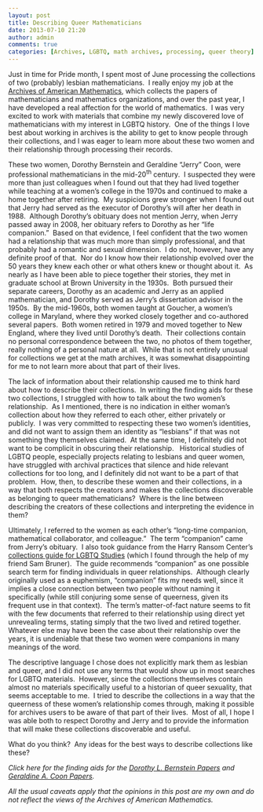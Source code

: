 ```yaml
---
layout: post
title: Describing Queer Mathematicians
date: 2013-07-10 21:20
author: admin
comments: true
categories: [Archives, LGBTQ, math archives, processing, queer theory]
---
```

Just in time for Pride month, I spent most of June processing the collections of two (probably) lesbian mathematicians.  I really enjoy my job at the <a href="http://www.cah.utexas.edu/collections/math.php" target="_blank">Archives of American Mathematics</a>, which collects the papers of mathematicians and mathematics organizations, and over the past year, I have developed a real affection for the world of mathematics.  I was very excited to work with materials that combine my newly discovered love of mathematicians with my interest in LGBTQ history.  One of the things I love best about working in archives is the ability to get to know people through their collections, and I was eager to learn more about these two women and their relationship through processing their records.

These two women, Dorothy Bernstein and Geraldine “Jerry” Coon, were professional mathematicians in the mid-20<sup>th</sup> century.  I suspected they were more than just colleagues when I found out that they had lived together while teaching at a women’s college in the 1970s and continued to make a home together after retiring.  My suspicions grew stronger when I found out that Jerry had served as the executor of Dorothy’s will after her death in 1988.  Although Dorothy’s obituary does not mention Jerry, when Jerry passed away in 2008, her obituary refers to Dorothy as her “life companion.”  Based on that evidence, I feel confident that the two women had a relationship that was much more than simply professional, and that probably had a romantic and sexual dimension.  I do not, however, have any definite proof of that.  Nor do I know how their relationship evolved over the 50 years they knew each other or what others knew or thought about it.  As nearly as I have been able to piece together their stories, they met in graduate school at Brown University in the 1930s.  Both pursued their separate careers, Dorothy as an academic and Jerry as an applied mathematician, and Dorothy served as Jerry’s dissertation advisor in the 1950s.  By the mid-1960s, both women taught at Goucher, a women’s college in Maryland, where they worked closely together and co-authored several papers.  Both women retired in 1979 and moved together to New England, where they lived until Dorothy’s death.  Their collections contain no personal correspondence between the two, no photos of them together, really nothing of a personal nature at all.  While that is not entirely unusual for collections we get at the math archives, it was somewhat disappointing for me to not learn more about that part of their lives.

The lack of information about their relationship caused me to think hard about how to describe their collections.  In writing the finding aids for these two collections, I struggled with how to talk about the two women’s relationship.  As I mentioned, there is no indication in either woman’s collection about how they referred to each other, either privately or publicly.  I was very committed to respecting these two women’s identities, and did not want to assign them an identity as “lesbians” if that was not something they themselves claimed.  At the same time, I definitely did not want to be complicit in obscuring their relationship.   Historical studies of LGBTQ people, especially projects relating to lesbians and queer women, have struggled with archival practices that silence and hide relevant collections for too long, and I definitely did not want to be a part of that problem.  How, then, to describe these women and their collections, in a way that both respects the creators and makes the collections discoverable as belonging to queer mathematicians?  Where is the line between describing the creators of these collections and interpreting the evidence in them?

Ultimately, I referred to the women as each other’s “long-time companion, mathematical collaborator, and colleague.”  The term “companion” came from Jerry’s obituary.  I also took guidance from the Harry Ransom Center’s <a href="https://www.hrc.utexas.edu/research/guides/LGBTQStudies" target="_blank">collections guide for LGBTQ Studies</a> (which I found through the help of my friend Sam Bruner).  The guide recommends “companion” as one possible search term for finding individuals in queer relationships.  Although clearly originally used as a euphemism, “companion” fits my needs well, since it implies a close connection between two people without naming it specifically (while still conjuring some sense of queerness, given its frequent use in that context).  The term’s matter-of-fact nature seems to fit with the few documents that referred to their relationship using direct yet unrevealing terms, stating simply that the two lived and retired together.  Whatever else may have been the case about their relationship over the years, it is undeniable that these two women were companions in many meanings of the word.

The descriptive language I chose does not explicitly mark them as lesbian and queer, and I did not use any terms that would show up in most searches for LGBTQ materials.  However, since the collections themselves contain almost no materials specifically useful to a historian of queer sexuality, that seems acceptable to me.  I tried to describe the collections in a way that the queerness of these women’s relationship comes through, making it possible for archives users to be aware of that part of their lives.  Most of all, I hope I was able both to respect Dorothy and Jerry and to provide the information that will make these collections discoverable and useful.

What do you think?  Any ideas for the best ways to describe collections like these?

*Click here for the finding aids for the <a href="https://txarchives.org/utcah/finding_aids/03313.xml" target="_blank">Dorothy L. Bernstein Papers</a> and <a href="https://txarchives.org/utcah/finding_aids/03319.xml" target="_blank">Geraldine A. Coon Papers</a>.*

*All the usual caveats apply that the opinions in this post are my own and do not reflect the views of the Archives of American Mathematics.*
